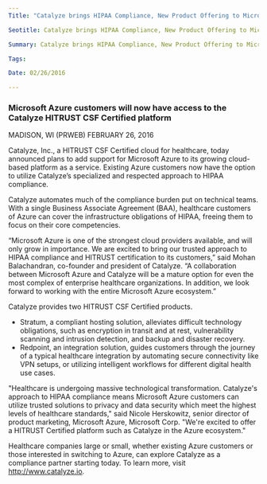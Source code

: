 ```yaml
---
Title: "Catalyze brings HIPAA Compliance, New Product Offering to Microsoft Azure"

Seotitle: Catalyze brings HIPAA Compliance, New Product Offering to Microsoft Azure

Summary: Catalyze brings HIPAA Compliance, New Product Offering to Microsoft Azure

Tags: 

Date: 02/26/2016

---
```

### Microsoft Azure customers will now have access to the Catalyze HITRUST CSF Certified platform

MADISON, WI (PRWEB) FEBRUARY 26, 2016

Catalyze, Inc., a HITRUST CSF Certified cloud for healthcare, today announced plans to add support for Microsoft Azure to its growing cloud-based platform as a service. Existing Azure customers now have the option to utilize Catalyze’s specialized and respected approach to HIPAA compliance.

Catalyze automates much of the compliance burden put on technical teams. With a single Business Associate Agreement (BAA), healthcare customers of Azure can cover the infrastructure obligations of HIPAA, freeing them to focus on their core competencies.

“Microsoft Azure is one of the strongest cloud providers available, and will only grow in importance. We are excited to bring our trusted approach to HIPAA compliance and HITRUST certification to its customers,” said Mohan Balachandran, co-founder and president of Catalyze. “A collaboration between Microsoft Azure and Catalyze will be a mature option for even the most complex of enterprise healthcare organizations. In addition, we look forward to working with the entire Microsoft Azure ecosystem.”

Catalyze provides two HITRUST CSF Certified products. 

* Stratum, a compliant hosting solution, alleviates difficult technology obligations, such as encryption in transit and at rest, vulnerability scanning and intrusion detection, and backup and disaster recovery.
* Redpoint, an integration solution, guides customers through the journey of a typical healthcare integration by automating secure connectivity like VPN setups, or utilizing intelligent workflows for different digital health use cases.

"Healthcare is undergoing massive technological transformation. Catalyze's approach to HIPAA compliance means Microsoft Azure customers can utilize trusted solutions to privacy and data security which meet the highest levels of healthcare standards," said Nicole Herskowitz, senior director of product marketing, Microsoft Azure, Microsoft Corp. "We're excited to offer a HITRUST Certified platform such as Catalyze in the Azure ecosystem."

Healthcare companies large or small, whether existing Azure customers or those interested in switching to Azure, can explore Catalyze as a compliance partner starting today. To learn more, visit http://www.catalyze.io.